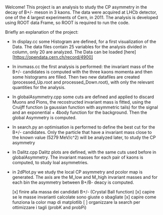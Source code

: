 Welcome!
This project is an analysis to study the CP asymmetry in the decay of B+/- meson in 3 kaons.
The data were acquired at LHCb detector, one of the 4 largest experiments of Cern, in 2011.
The analysis is developed using ROOT data Frame, so ROOT is required to run the code.

Briefly an explanation of the project:

 - In display.cc some Histogram are defined, for a first visualization of the Data. The data files contain 25 variables for the analysis divided in column, only 20 are analyzed. The Data can be loaded [here][https://opendata.cern.ch/record/4900]
 - In invmass.cc the first analysis is performed: the invariant mass of the B+/- candidates is computed with the three kaons momenta and then some histograms are filled. Then two new datafiles are created (processed_Up.root and processed_Down.root), with only the relevant quantities for the analysis.
 - In globalAsymmetry.cpp some cuts are defined and applied to discard Muons and Pions, the recostructed invariant mass is fitted, using the Cruijff function (a gaussian function with asymmetric tails) for the signal and an exponential + 4body function for the background. Then the global Asymmetry is computed.  
 - In search.py an optimisation is performed to define the best cut for the B+/- candidates. Only the particle that have a invariant mass close to the known value (5279 MeV/c^2) will be analyzed later, to study the CP asymmetry
 - In Dalitz.cpp Dalitz plots are defined, with the same cuts used before in globalAsymmetry. The invariant masses for each pair of kaons is computed, to study loal asymmetries. 
 - in 2dPlot.py we study the local CP asymmetry and pcolor map is generated. The axis are the M_low and M_high invariant masses and for each bin the asymmetry between B+/B- deacy is computed. 


	[x] finire alla massa dei candidati B+/- (Crystal Ball function)
	[x] capire se le masse invarianti calcolate sono giuste o sbagliate
	[x] capire come funziona la color map di matplotlib
	[ ] organizzare la search per ottimizzare i tagli (probK and probPi)

